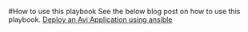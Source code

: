 #How to use this playbook
See the below blog post on how to use this playbook.
[Deploy an Avi Application using ansible](https://mattadam.com/2024/02/08/avi-using-ansible-to-deploy-an-application/)
